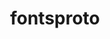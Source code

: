 ---
title: "fontsproto"
layout: cache
categories: [package, develop]
meta: {"versions": ["2.1.3"], "compilers": ["gcc@7.5.0"]}
spec_files: 
 - spec-0.json
spec_names:
 - 'fontsproto@2.1.3%gcc@7.5.0 arch=linux-ubuntu18.04-x86_64 ^pkgconf@1.8.0%gcc@7.5.0 arch=linux-ubuntu18.04-x86_64 ^util-macros@1.19.3%gcc@7.5.0 arch=linux-ubuntu18.04-x86_64'
---
